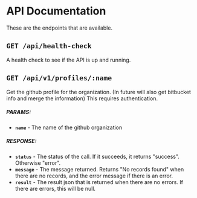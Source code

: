 # API Documentation

These are the endpoints that are available.


## `GET /api/health-check`

A health check to see if the API is up and running.


## `GET /api/v1/profiles/:name`

Get the github profile for the organization. (In future will also get bitbucket info and merge the information)
This requires authentication.

##### PARAMS:

*  **`name`** - The name of the github organization

##### RESPONSE:

*  **`status`** - The status of the call. If it succeeds, it returns "success". Otherwise "error".
*  **`message`** - The message returned. Returns "No records found" when there are no records, and the error message if there is an error.
*  **`result`** - The result json that is returned when there are no errors. If there are errors, this will be null.